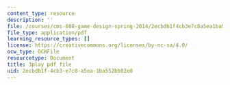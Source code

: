 ```yaml
---
content_type: resource
description: ''
file: /courses/cms-608-game-design-spring-2014/2ecbdb1f4cb3e7c8a5ea1ba552bb02e0_1506651.pdf
file_type: application/pdf
learning_resource_types: []
license: https://creativecommons.org/licenses/by-nc-sa/4.0/
ocw_type: OCWFile
resourcetype: Document
title: 3play pdf file
uid: 2ecbdb1f-4cb3-e7c8-a5ea-1ba552bb02e0
---
```

